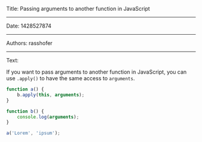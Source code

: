 Title: Passing arguments to another function in JavaScript

-----

Date: 1428527874

-----

Authors: rasshofer

-----

Text:

If you want to pass arguments to another function in JavaScript, you can use `.apply()` to have the same access to `arguments`.

```js
function a() {
    b.apply(this, arguments);
}

function b() {
    console.log(arguments);
}

a('Lorem', 'ipsum');​
```
